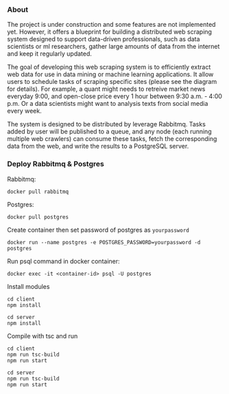 ### About
The project is under construction and some features are not implemented yet. However, it offers a blueprint for building a distributed web scraping system designed to support data-driven professionals, such as data scientists or ml researchers, gather large amounts of data from the internet and keep it regularly updated.

The goal of developing this web scraping system is to efficiently extract web data for use in data mining or machine learning applications. It allow users to schedule tasks of scraping specific sites (please see the diagram for details). For example, a quant might needs to retreive market news everyday 9:00, and open-close price every 1 hour between 9:30 a.m. - 4:00 p.m. Or a data scientists might want to analysis texts from social media every week. 

The system is designed to be distributed by leverage Rabbitmq. Tasks added by user will be published to a queue, and any node (each running multiple web crawlers) can consume these tasks, fetch the corresponding data from the web, and write the results to a PostgreSQL server.

### Deploy Rabbitmq & Postgres
Rabbitmq:
```
docker pull rabbitmq
```
Postgres:   
```
docker pull postgres
```
Create container then set password of postgres as `yourpassword`
```
docker run --name postgres -e POSTGRES_PASSWORD=yourpassword -d postgres
```
Run psql command in docker container: 
```
docker exec -it <container-id> psql -U postgres 
```
Install modules
```
cd client
npm install
```
```
cd server
npm install
```
Compile with tsc and run
```
cd client
npm run tsc-build
npm run start
```
```
cd server
npm run tsc-build
npm run start
```